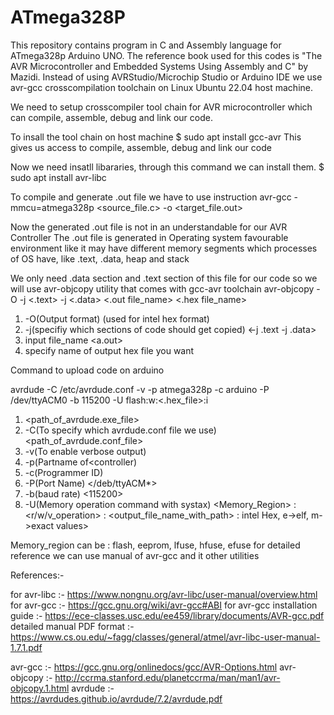 # ATmega328P
This repository contains program in C and Assembly language for ATmega328p Arduino UNO. The reference book used for this codes is "The AVR Microcontroller and Embedded Systems Using Assembly and C" by Mazidi. Instead of using AVRStudio/Microchip Studio or Arduino IDE we use avr-gcc crosscompilation toolchain on Linux Ubuntu 22.04 host machine.


We need to setup crosscompiler tool chain for AVR microcontroller which can compile, assemble, debug and link our code.

To insall the tool chain on host machine
$ sudo apt install gcc-avr
This gives us access to compile, assemble, debug and link our code

Now we need insatll libararies, through this command we can install them.
$ sudo apt install avr-libc 

To compile and generate .out file we have to use instruction 
avr-gcc -mmcu=atmega328p <source_file.c> -o <target_file.out>

Now the generated .out file is not in an understandable for our AVR Controller
The .out file is generated in Operating system favourable environment like it may have
different memory segments which processes of OS have, like .text, .data, heap and stack

We only need .data section and .text section of this file for our code
so we will use avr-objcopy utility that comes with gcc-avr toolchain
avr-objcopy -O <ihex> -j <.text> -j <.data> <.out file_name> <.hex file_name>

1. -O(Output format) <ihex> (used for intel hex format)
2. -j(specifiy which sections of code should get copied) <-j .text -j .data>
3. input file_name <a.out>
4. specify name of output hex file you want <ihex> 


Command to upload code on arduino

avrdude -C /etc/avrdude.conf -v -p atmega328p -c arduino -P /dev/ttyACM0 -b 115200 -U flash:w:<.hex_file>:i

1. <path_of_avrdude.exe_file> 
2. -C(To specify which avrdude.conf file we use) <path_of_avrdude.conf_file> 
3. -v(To enable verbose output)
4. -p(Partname of<controller) <atmega328p> 
5. -c(Programmer ID) <arduino> 
6. -P(Port Name) </deb/ttyACM*>
7. -b(baud rate) <115200> 
8. -U(Memory operation command with systax) 
	<Memory_Region> : <r/w/v_operation> : <output_file_name_with_path> : <i->intel Hex, e->elf, m->exact values>
	
Memory_region can be : flash, eeprom, lfuse, hfuse, efuse
for detailed reference we can use manual of avr-gcc and it other utilities


References:- 

for avr-libc :- https://www.nongnu.org/avr-libc/user-manual/overview.html
for avr-gcc :- https://gcc.gnu.org/wiki/avr-gcc#ABI
for avr-gcc installation guide :- https://ece-classes.usc.edu/ee459/library/documents/AVR-gcc.pdf
detailed manual PDF format :- https://www.cs.ou.edu/~fagg/classes/general/atmel/avr-libc-user-manual-1.7.1.pdf

avr-gcc :- https://gcc.gnu.org/onlinedocs/gcc/AVR-Options.html
avr-objcopy :- http://ccrma.stanford.edu/planetccrma/man/man1/avr-objcopy.1.html
avrdude :- https://avrdudes.github.io/avrdude/7.2/avrdude.pdf
